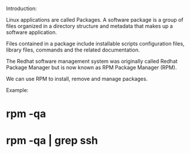 Introduction: 

Linux applications are called Packages. A software
package is a group of files organized in a directory
structure and metadata that makes up a software 
application. 


Files contained in a package include installable scripts
configuration files, library files, commands and the
related documentation. 


The Redhat software management system was originally
called Redhat Package Manager but is now known as RPM
Package Manager (RPM). 


We can use RPM to install, remove and manage packages.


Example:

# rpm -qa

# rpm -qa | grep ssh